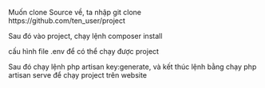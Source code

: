 <p>Muốn clone Source về, ta nhập git clone https://github.com/ten_user/project</p>
<p>Sau đó vào project, chạy lệnh composer install</p>
<p>cấu hình file .env để có thể chạy được project</p>
<p>Sau đó chạy lệnh php artisan key:generate, và kết thúc lệnh bằng chạy php artisan serve để chạy project trên website</p>
